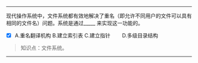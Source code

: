 ---
现代操作系统中，文件系统都有效地解决了重名（即允许不同用户的文件可以具有相同的文件名）问题。系统是通过_____ 来实现这一功能的。
- [x] A.重名翻译机构 B.建立索引表 C.建立指针　　 D.多级目录结构

> 知识点：文件系统。

---
